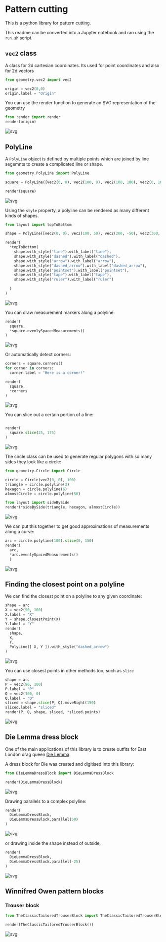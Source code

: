 # Pattern cutting

This is a python library for pattern cutting.

This readme can be converted into a Jupyter notebook and ran using the
`run.sh` script.

## `vec2` class

A class for 2d cartesian coordinates. Its used for point coordinates and
also for 2d vectors


```python
from geometry.vec2 import vec2

origin = vec2(0,0)
origin.label = "Origin"

```

You can use the render function to generate an SVG representation of the
geometry


```python
from render import render
render(origin)
```




    
![svg](readme_files/readme_3_0.svg)
    



## PolyLine

A `PolyLine` object is defined by multiple points which are joined by
line segemnts to create a complicated line or shape.


```python
from geometry.PolyLine import PolyLine

square = PolyLine([vec2(0, 0), vec2(100, 0), vec2(100, 100), vec2(0, 100), vec2(0, 0)])

render(square)
```




    
![svg](readme_files/readme_5_0.svg)
    



Using the `style` property, a polyline can be rendered as many different
kinds of shapes.


```python
from layout import topToBottom

shape = PolyLine([vec2(0, 0), vec2(100, 50), vec2(200, -50), vec2(300, 0)])

render(
  *topToBottom(
    shape.with_style("line").with_label("line"),
    shape.with_style("dashed").with_label("dashed"),
    shape.with_style("arrow").with_label("arrow"),
    shape.with_style("dashed_arrow").with_label("dashed_arrow"),
    shape.with_style("pointset").with_label("pointset"),
    shape.with_style("tape").with_label("tape"),
    shape.with_style("ruler").with_label("ruler")
    
  )
)
```




    
![svg](readme_files/readme_7_0.svg)
    



You can draw measurement markers along a polyline:


```python
render(
  square, 
  *square.evenlySpacedMeasurements()
)
```




    
![svg](readme_files/readme_9_0.svg)
    



Or automatically detect corners:


```python
corners = square.corners()
for corner in corners:
  corner.label = "Here is a corner!"

render(
  square,
  *corners
)
```




    
![svg](readme_files/readme_11_0.svg)
    



You can slice out a certain portion of a line:


```python

render(
  square.slice(25, 175)
)
```




    
![svg](readme_files/readme_13_0.svg)
    



The circle class can be used to generate regular polygons with so many
sides they look like a circle:


```python
from geometry.Circle import Circle

circle = Circle(vec2(0, 0), 100)
triangle = circle.polyline(3)
hexagon = circle.polyline(6)
almostCircle = circle.polyline(50)

from layout import sideBySide
render(*sideBySide(triangle, hexagon, almostCircle))
```




    
![svg](readme_files/readme_15_0.svg)
    



We can put this together to get good approximations of measurements
along a curve:


```python
arc = circle.polyline(100).slice(0, 150)
render(
  arc,
  *arc.evenlySpacedMeasurements()
  )
```




    
![svg](readme_files/readme_17_0.svg)
    



## Finding the closest point on a polyline

We can find the closest point on a polyline to any given coordinate:


```python
shape = arc
X = vec2(90, 100)
X.label = "X"
Y = shape.closestPoint(X)
Y.label = "Y"
render(
  shape,
  X,
  Y,
  PolyLine([ X, Y ]).with_style("dashed_arrow")
)
```




    
![svg](readme_files/readme_19_0.svg)
    



You can use closest points in other methods too, such as `slice`


```python
shape = arc
P = vec2(90, 100)
P.label = "P"
Q = vec2(100, 0)
Q.label = "Q"
sliced = shape.slice(P, Q).moveRight(150)
sliced.label = "sliced"
render(P, Q, shape, sliced, *sliced.points)
```




    
![svg](readme_files/readme_21_0.svg)
    



## Die Lemma dress block

One of the main applications of this library is to create outfits for
East London drag queen [Die
Lemma](https://www.instagram.com/die.lemma/).

A dress block for Die was created and digitised into this library:


```python
from DieLemmaDressBlock import DieLemmaDressBlock

render(DieLemmaDressBlock)
```




    
![svg](readme_files/readme_23_0.svg)
    



Drawing parallels to a complex polyline:


```python
render(
  DieLemmaDressBlock,
  DieLemmaDressBlock.parallel(50)
)
```




    
![svg](readme_files/readme_25_0.svg)
    



or drawing inside the shape instead of outside,


```python
render(
  DieLemmaDressBlock,
  DieLemmaDressBlock.parallel(-25)
)
```




    
![svg](readme_files/readme_27_0.svg)
    



## Winnifred Owen pattern blocks

### Trouser block


```python
from TheClassicTailoredTrouserBlock import TheClassicTailoredTrouserBlock

render(TheClassicTailoredTrouserBlock())
```




    
![svg](readme_files/readme_29_0.svg)
    


